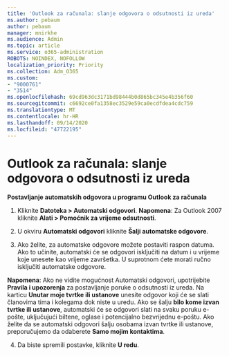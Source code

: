 ```yaml
---
title: 'Outlook za računala: slanje odgovora o odsutnosti iz ureda'
ms.author: pebaum
author: pebaum
manager: mnirkhe
ms.audience: Admin
ms.topic: article
ms.service: o365-administration
ROBOTS: NOINDEX, NOFOLLOW
localization_priority: Priority
ms.collection: Adm_O365
ms.custom:
- "9000761"
- "3514"
ms.openlocfilehash: 69cd963dc3171bd98444b0d865bc345e4b356f60
ms.sourcegitcommit: c6692ce0fa1358ec3529e59ca0ecdfdea4cdc759
ms.translationtype: MT
ms.contentlocale: hr-HR
ms.lasthandoff: 09/14/2020
ms.locfileid: "47722195"
---
```

# <a name="outlook-desktop-send-out-of-office-replies"></a>Outlook za računala: slanje odgovora o odsutnosti iz ureda

**Postavljanje automatskih odgovora u programu Outlook za računala**

1. Kliknite **Datoteka > Automatski odgovori**. **Napomena**: Za Outlook 2007 kliknite **Alati > Pomoćnik za vrijeme odsutnosti**.

2. U okviru **Automatski odgovori** kliknite **Šalji automatske odgovore**.

3. Ako želite, za automatske odgovore možete postaviti raspon datuma. Ako to učinite, automatski će se odgovori isključiti na datum i u vrijeme koje unesete kao vrijeme završetka. U suprotnom ćete morati ručno isključiti automatske odgovore.

**Napomena**: Ako ne vidite mogućnost Automatski odgovori, upotrijebite **Pravila i upozorenja** za postavljanje poruke o odsutnosti iz ureda. Na karticu **Unutar moje tvrtke ili ustanove** unesite odgovor koji će se slati članovima tima i kolegama dok niste u uredu. Ako se šalju **bilo kome izvan tvrtke ili ustanove**, automatski će se odgovori slati na svaku poruku e-pošte, uključujući biltene, oglase i potencijalno bezvrijednu e-poštu. Ako želite da se automatski odgovori šalju osobama izvan tvrtke ili ustanove, preporučujemo da odaberete **Samo mojim kontaktima**.

4. Da biste spremili postavke, kliknite **U redu**.
